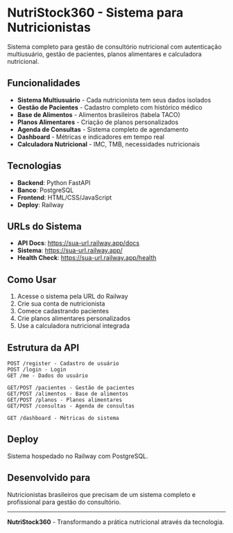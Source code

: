 # NutriStock360 - Sistema para Nutricionistas

Sistema completo para gestão de consultório nutricional com autenticação multiusuário, gestão de pacientes, planos alimentares e calculadora nutricional.

## Funcionalidades

- **Sistema Multiusuário** - Cada nutricionista tem seus dados isolados
- **Gestão de Pacientes** - Cadastro completo com histórico médico
- **Base de Alimentos** - Alimentos brasileiros (tabela TACO)
- **Planos Alimentares** - Criação de planos personalizados
- **Agenda de Consultas** - Sistema completo de agendamento
- **Dashboard** - Métricas e indicadores em tempo real
- **Calculadora Nutricional** - IMC, TMB, necessidades nutricionais

## Tecnologias

- **Backend**: Python FastAPI
- **Banco**: PostgreSQL
- **Frontend**: HTML/CSS/JavaScript
- **Deploy**: Railway

## URLs do Sistema

- **API Docs**: https://sua-url.railway.app/docs
- **Sistema**: https://sua-url.railway.app/
- **Health Check**: https://sua-url.railway.app/health

## Como Usar

1. Acesse o sistema pela URL do Railway
2. Crie sua conta de nutricionista
3. Comece cadastrando pacientes
4. Crie planos alimentares personalizados
5. Use a calculadora nutricional integrada

## Estrutura da API

```
POST /register - Cadastro de usuário
POST /login - Login
GET /me - Dados do usuário

GET/POST /pacientes - Gestão de pacientes
GET/POST /alimentos - Base de alimentos
GET/POST /planos - Planos alimentares
GET/POST /consultas - Agenda de consultas

GET /dashboard - Métricas do sistema
```

## Deploy

Sistema hospedado no Railway com PostgreSQL.

## Desenvolvido para

Nutricionistas brasileiros que precisam de um sistema completo e profissional para gestão do consultório.

---

**NutriStock360** - Transformando a prática nutricional através da tecnologia.
